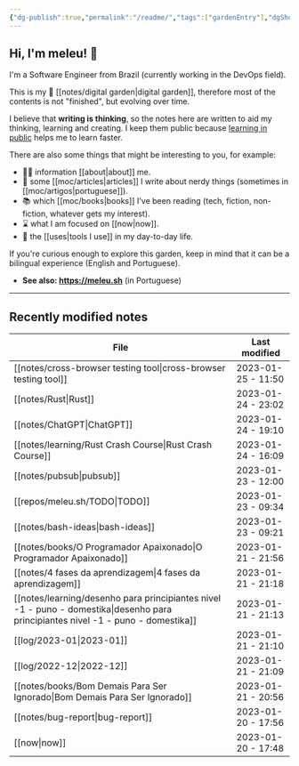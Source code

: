 ```yaml
---
{"dg-publish":true,"permalink":"/readme/","tags":["gardenEntry"],"dgShowBacklinks":false}
---
```


## Hi, I'm meleu! 👋

I'm a Software Engineer from Brazil (currently working in the DevOps field).

This is my 🌱 [[notes/digital garden\|digital garden]], therefore most of the contents is not "finished", but evolving over time.

I believe that **writing is thinking**, so the notes here are written to aid my thinking, learning and creating. I keep them public because [learning in public](https://www.swyx.io/learn-in-public/) helps me to learn faster.

There are also some things that might be interesting to you, for example:

- 🧑‍💻 information [[about\|about]] me.
- 📰 some [[moc/articles\|articles]] I write about nerdy things (sometimes in [[moc/artigos\|portuguese]]).
- 📚 which [[moc/books\|books]] I've been reading (tech, fiction, non-fiction, whatever gets my interest).
- ⌛ what I am focused on [[now\|now]].
- 🧰 the [[uses\|tools I use]] in my day-to-day life.

If you're curious enough to explore this garden, keep in mind that it can be a bilingual experience (English and Portuguese).

- **See also: <https://meleu.sh>** (in Portuguese)

---

## Recently modified notes

| File                                                                                                                                 | Last modified      |
| ------------------------------------------------------------------------------------------------------------------------------------ | ------------------ |
| [[notes/cross-browser testing tool\|cross-browser testing tool]]                                                                  | 2023-01-25 - 11:50 |
| [[notes/Rust\|Rust]]                                                                                                              | 2023-01-24 - 23:02 |
| [[notes/ChatGPT\|ChatGPT]]                                                                                                        | 2023-01-24 - 19:10 |
| [[notes/learning/Rust Crash Course\|Rust Crash Course]]                                                                           | 2023-01-24 - 16:09 |
| [[notes/pubsub\|pubsub]]                                                                                                          | 2023-01-23 - 12:00 |
| [[repos/meleu.sh/TODO\|TODO]]                                                                                                     | 2023-01-23 - 09:34 |
| [[notes/bash-ideas\|bash-ideas]]                                                                                                  | 2023-01-23 - 09:21 |
| [[notes/books/O Programador Apaixonado\|O Programador Apaixonado]]                                                                | 2023-01-21 - 21:56 |
| [[notes/4 fases da aprendizagem\|4 fases da aprendizagem]]                                                                        | 2023-01-21 - 21:18 |
| [[notes/learning/desenho para principiantes nivel -1 - puno - domestika\|desenho para principiantes nivel -1 - puno - domestika]] | 2023-01-21 - 21:13 |
| [[log/2023-01\|2023-01]]                                                                                                          | 2023-01-21 - 21:10 |
| [[log/2022-12\|2022-12]]                                                                                                          | 2023-01-21 - 21:09 |
| [[notes/books/Bom Demais Para Ser Ignorado\|Bom Demais Para Ser Ignorado]]                                                        | 2023-01-21 - 20:56 |
| [[notes/bug-report\|bug-report]]                                                                                                  | 2023-01-20 - 17:56 |
| [[now\|now]]                                                                                                                      | 2023-01-20 - 17:48 |

